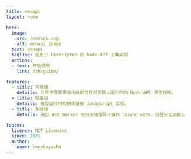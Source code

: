 ```yaml
---
title: emnapi
layout: home

hero:
  image:
    src: /emnapi.svg
    alt: emnapi image
  text: emnapi
  tagline: 适用于 Emscripten 的 Node-API 子集实现
  actions:
  - text: 开始使用
    link: /zh/guide/

features:
  - title: 可移植
    details: 几乎不需要更改代码即可在浏览器上运行你的 Node-API 原生模块。
  - title: 轻量级
    details: 微型运行时和按需链接 JavaScript 实现。
  - title: 多线程
    details: 通过 Web Worker 支持多线程异步操作（async work，线程安全函数）。

footer:
  license: MIT Licensed
  since: 2021
  author:
    name: toyobayashi
---
```

